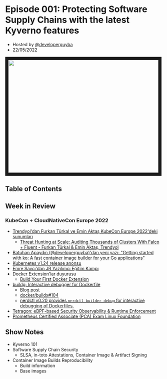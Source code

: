 # Episode 001: Protecting Software Supply Chains with the latest Kyverno features

- Hosted by [@developerguyba](github.com/developer-guy)
- 22/05/2022

<!--- Thumbnailed embed of the video, n8Xo_ghCIOSY is the video id from the youtube url --->

<a href="https://www.youtube.com/watch?v=DRyBrOUVTFg" target="_blank"><img src="http://img.youtube.com/vi/DRyBrOUVTFg/hqdefault.jpg" width="480" height="360" border="10" /></a>

## Table of Contents

## Week in Review

### KubeCon + CloudNativeCon Europe 2022

- [Trendyol'dan Furkan Türkal ve Emin Aktaş KubeCon Europe 2022'deki sunumları](https://twitter.com/furkanturkaI/status/1527578673897000961)
  - [Threat Hunting at Scale: Auditing Thousands of Clusters With Falco + Fluent - Furkan Türkal & Emin Aktaş, Trendyol](https://kccnceu2022.sched.com/event/ytrP/threat-hunting-at-scale-auditing-thousands-of-clusters-with-falco-fluent-furkan-turkal-emin-aktas-trendyol)
- [Batuhan Apaydın (@developerguyba)'dan yeni yazı: "Getting started with ko: A fast container image builder for your Go applications"](https://kubesimplify.com/getting-started-with-ko-a-fast-container-image-builder-for-your-go-applications)
- [Kubernetes v1.24 release anonsu](https://kubernetes.io/blog/2022/05/03/kubernetes-1-24-release-announcement/)
- [Emre Savcı'dan JR Yazılımcı Eğitim Kampı](https://twitter.com/mstrYoda_/status/1524777488714457089?s=20&t=4eaB5W9QkTlbxDCUveCYNw)
- [Docker Extension'lar duyurusu](https://twitter.com/Docker/status/1524045306215641093?s=20&t=acynPQ36pEiBDWlt0pWcIQ)
  - [Build Your First Docker Extension](https://www.docker.com/blog/build-your-first-docker-extension/)
- [buildg: Interactive debugger for Dockerfile](https://github.com/ktock/buildg)
  - [Blog post](https://medium.com/nttlabs/buildg-a48bc851c1bb)
  - [docker/buildx#104](https://github.com/docker/buildx/issues/1104)
  - [nerdctl v0.20 provides `nerdctl builder debug` for interactive debugging of Dockerfiles.](https://twitter.com/_AkihiroSuda_/status/1527208720962187264?s=20&t=73gYchM3Yg2sOoJyNs5ATg)
- [Tetragon: eBPF-based Security Observability & Runtime Enforcement](https://twitter.com/tgraf__/status/1526216104477175810?s=20&t=acynPQ36pEiBDWlt0pWcIQ)
- [Prometheus Certified Associate (PCA) Exam Linux Foundation](https://training.linuxfoundation.org/certification/prometheus-certified-associate/)

## Show Notes

- Kyverno 101
- Software Supply Chain Security
  - SLSA, in-toto Attestations, Container Image & Artifact Signing
- Container Image Builds Reproducibility
  - Build information
  - Base images

